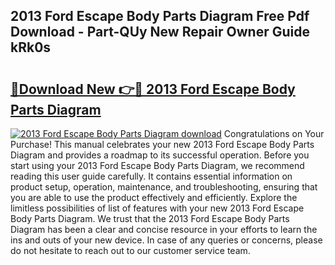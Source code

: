 ## 2013 Ford Escape Body Parts Diagram Free Pdf Download - Part-QUy New Repair Owner Guide kRk0s

# <h2><a href="http://dfrjgfh.blite.top/?on=2013+Ford+Escape+Body+Parts+Diagram">🔗Download New 👉🔴 2013 Ford Escape Body Parts Diagram</a></h2>

[![2013 Ford Escape Body Parts Diagram download](https://i.imgur.com/lujVjoI.png)](http://dfrjgfh.blite.top/?on=2013+Ford+Escape+Body+Parts+Diagram)
Congratulations on Your Purchase! This manual celebrates your new 2013 Ford Escape Body Parts Diagram and provides a roadmap to its successful operation. Before you start using your 2013 Ford Escape Body Parts Diagram, we recommend reading this user guide carefully. It contains essential information on product setup, operation, maintenance, and troubleshooting, ensuring that you are able to use the product effectively and efficiently. Explore the limitless possibilities of list of features with your new 2013 Ford Escape Body Parts Diagram. We trust that the 2013 Ford Escape Body Parts Diagram has been a clear and concise resource in your efforts to learn the ins and outs of your new device. In case of any queries or concerns, please do not hesitate to reach out to our customer service team.
